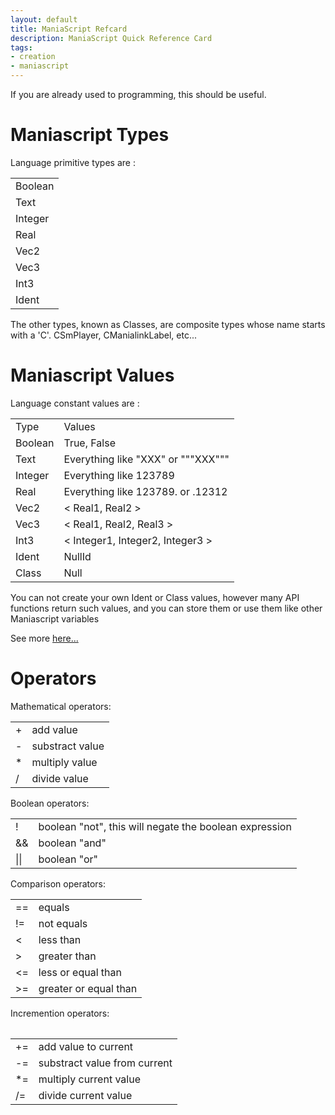 ```yaml
---
layout: default
title: ManiaScript Refcard
description: ManiaScript Quick Reference Card
tags:
- creation
- maniascript
---
```


If you are already used to programming, this should be useful.

Maniascript Types
=====

Language primitive types are :

<table>
<tr><td>Boolean</td></tr>
<tr><td>Text</td></tr>
<tr><td>Integer</td></tr>
<tr><td>Real</td></tr>
<tr><td>Vec2</td></tr>
<tr><td>Vec3</td></tr>
<tr><td>Int3</td></tr>
<tr><td>Ident</td></tr>
</tr>
</table>

The other types, known as Classes, are composite types whose name starts with a 'C'. CSmPlayer, CManialinkLabel, etc...

Maniascript Values
=====

Language constant values are :

<table>
<tr><td>Type</td><td>Values</td></tr>
<tr><td>Boolean</td><td>True, False</td></tr>
<tr><td>Text</td><td>Everything like "XXX" or """XXX"""</td></tr>
<tr><td>Integer</td><td>Everything like 123789</td></tr>
<tr><td>Real</td><td>Everything like 123789. or .12312</td></tr>
<tr><td>Vec2</td><td> &lt; Real1, Real2 &gt; </td></tr>
<tr><td>Vec3</td><td> &lt; Real1, Real2, Real3 &gt; </td></tr>
<tr><td>Int3</td><td> &lt; Integer1, Integer2, Integer3 &gt; </td></tr>
<tr><td>Ident</td><td> NullId </td></tr>
<tr><td>Class</td><td> Null </td></tr>
</tr>
</table>

You can not create your own Ident or Class values, however many API functions return such values, and you can store them or use them like other Maniascript variables

See more [here...](./values.html)

Operators
=====

Mathematical operators:
<table>
<tr>
<td>+</td><td>add value</td>
</tr>
<tr>
<td>-</td><td>substract value</td>
</tr>
<tr>
<td>* </td><td> multiply value</td>
</tr>
<tr>
<td>/  </td><td> divide value</td>
</tr>
</table>

Boolean operators:
<table>
<tr><td>!</td><td>boolean "not", this will negate the boolean expression</td></tr>
<tr><td>&&</td><td> boolean "and"</td></tr>
<tr><td>||</td><td>boolean "or"</td></tr>
</tr>
</table>

Comparison operators:
<table>
<tr><td>==</td><td>equals</td></tr>
<tr><td>!=  </td><td>not equals</td></tr>
<tr><td>&lt;   </td><td> less than</td></tr>
<tr><td>&gt;   </td><td>greater than</td></tr>
<tr><td>&lt;=  </td><td>less or equal than</td></tr>
<tr><td>&gt;=   </td><td>greater or equal than</td></tr>
<table>

Incremention operators:
<table>
<tr><td>+= </td><td>add value to current</td></tr>
<tr><td>-=  </td><td>substract value from current </td></tr>
<tr><td>*=  </td><td>multiply current value</td></tr>
<tr><td>/=  </td><td>divide current value</td></tr>
<table>
